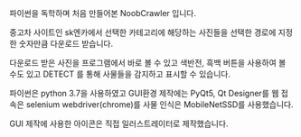 파이썬을 독학하며 처음 만들어본 NoobCrawler 입니다.

중고차 사이트인 sk엔카에서 선택한 카테고리에 해당하는 사진들을 
선택한 경로에 지정한 숫자만큼 다운로드 받습니다.

다운로드 받은 사진을 프로그램에서 바로 볼 수 있고
색반전, 흑백 버튼을 사용하여 볼 수도 있고
DETECT 를 통해 사물들을 감지하고 표시할 수 있습니다.

파이썬은 python 3.7을 사용하였고
GUI환경 제작에는 PyQt5, Qt Designer를
웹 접속은 selenium webdriver(chrome)를
사물 인식은 MobileNetSSD를 사용했습니다.

GUI 제작에 사용한 아이콘은
직접 일러스트레이터로 제작했습니다.
